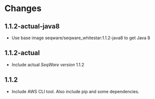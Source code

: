 # Changes

## 1.1.2-actual-java8
 - Use base image seqware/seqware_whitestar:1.1.2-java8 to get Java 8

## 1.1.2-actual
 - Include actual *SeqWare version* 1.1.2

## 1.1.2
 - Include AWS CLI tool. Also include pip and some dependencies.
